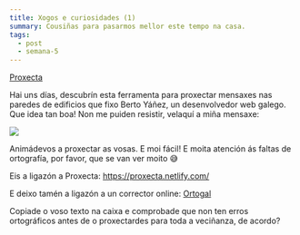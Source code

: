 ```yaml
---
title: Xogos e curiosidades (1)
summary: Cousiñas para pasarmos mellor este tempo na casa.
tags:
  - post
  - semana-5
---
```


[Proxecta](https://proxecta.netlify.com/)

Hai uns días, descubrín esta ferramenta para proxectar mensaxes nas paredes de
edificios que fixo Berto Yáñez, un desenvolvedor web galego. Que idea tan boa!
Non me puiden resistir, velaquí a miña mensaxe:

![](/static/img/comezamos_a_semana.png)

Animádevos a proxectar as vosas. E moi fácil! E moita atención ás faltas de
ortografía, por favor, que se van ver moito 😅

Eis a ligazón a Proxecta: <https://proxecta.netlify.com/>

E deixo tamén a ligazón a un corrector online:
[Ortogal](http://sli.uvigo.es/corrector/index.php)

Copiade o voso texto na caixa e comprobade que non ten erros ortográficos antes
de o proxectardes para toda a veciñanza, de acordo?
